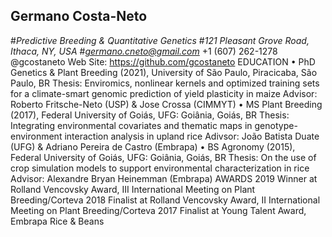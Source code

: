 ## **Germano Costa-Neto**

#*Predictive Breeding & Quantitative Genetics*
#*121 Pleasant Grove Road, Ithaca, NY, USA*
#*germano.cneto@gmail.com*
+1 (607) 262-1278 @gcostaneto
Web Site: https://github.com/gcostaneto
EDUCATION
• PhD Genetics & Plant Breeding (2021), University of São Paulo, Piracicaba, São Paulo, BR
Thesis: Enviromics, nonlinear kernels and optimized training sets for a climate-smart genomic prediction of yield plasticity in maize
Advisor: Roberto Fritsche-Neto (USP) & Jose Crossa (CIMMYT)
• MS Plant Breeding (2017), Federal University of Goiás, UFG: Goiânia, Goiás, BR
Thesis: Integrating environmental covariates and thematic maps in genotype-environment interaction analysis in upland rice
Adivsor: João Batista Duate (UFG) & Adriano Pereira de Castro (Embrapa)
• BS Agronomy (2015), Federal University of Goiás, UFG: Goiânia, Goiás, BR
Thesis: On the use of crop simulation models to support environmental characterization in rice
Advisor: Alexandre Bryan Heinemman (Embrapa)
AWARDS
2019 Winner at Rolland Vencovsky Award, III International Meeting on Plant Breeding/Corteva
2018 Finalist at Rolland Vencovsky Award, II International Meeting on Plant Breeding/Corteva
2017 Finalist at Young Talent Award, Embrapa Rice & Beans
